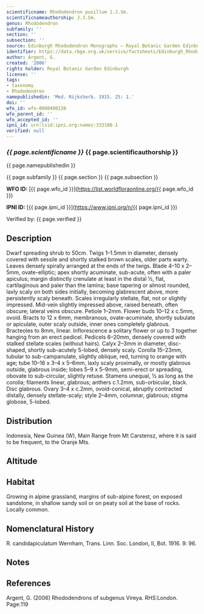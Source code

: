 ```yaml
---
scientificname: Rhododendron pusillum J.J.Sm.
scientificnameauthorship: J.J.Sm.
genus: Rhododendron
subfamily: ''
section: ''
subsection: ''
source: Edinburgh Rhododendron Monographs – Royal Botanic Garden Edinburgh
identifier: https://data.rbge.org.uk/service/factsheets/Edinburgh_Rhododendron_Monographs.xhtml
author: Argent, G.
created: '2006'
rights holder: Royal Botanic Garden Edinburgh
license: ''
tags:
- taxonomy
- Rhododendron
namepublishedin: 'Med. Rijksherb. 1915. 25: 1.'
doi: ''
wfo_id: wfo-0000400220
wfo_parent_id: ''
wfo_accepted_id: ''
ipni_id: urn:lsid:ipni.org:names:333188-1
verified: null
---
```

### _{{ page.scientificname }}_ {{ page.scientificauthorship }}
 {{ page.namepublishedin }}

{{ page.subfamily }} {{ page.section }} {{ page.subsection }}

**WFO ID:** [{{ page.wfo_id }}](https://list.worldfloraonline.org/{{ page.wfo_id }})

**IPNI ID:** [{{ page.ipni_id }}](https://www.ipni.org/n/{{ page.ipni_id }})

Verified by: {{ page.verified }}



## Description
Dwarf spreading shrub to 50cm. Twigs 1–1.5mm in diameter, densely covered with sessile and shortly stalked brown scales, older parts warty. Leaves densely spirally arranged at the ends of the twigs. Blade 4–10 x 2–5mm, ovate-elliptic; apex shortly acuminate, sub-acute, often with a paler apiculus; margin distinctly crenulate at least in the distal ½, flat, cartilaginous and paler than the lamina; base tapering or almost rounded, laxly scaly on both sides initially, becoming glabrescent above, more persistently scaly beneath. Scales irregularly stellate, flat, not or slightly impressed. Mid-vein slightly impressed above, raised beneath, often obscure; lateral veins obscure. Petiole 1–2mm. Flower buds 10–12 x c.5mm, ovoid. Bracts to 12 x 6mm, membranous, ovate-acuminate, shortly subulate or apiculate, outer scaly outside, inner ones completely glabrous. Bracteoles to 8mm, linear. Inflorescence a solitary flower or up to 3 together hanging from an erect pedicel. Pedicels 6–20mm, densely covered with stalked stellate scales (without hairs). Calyx 2–3mm in diameter, disc-shaped, shortly sub-acutely 5-lobed, densely scaly. Corolla 15–23mm, tubular to sub-campanulate, slightly oblique, red, turning to orange with age; tube 10–16 x 3–4 x 5–6mm, laxly scaly proximally, or mostly glabrous outside, glabrous inside; lobes 5–9 x 5–9mm, semi-erect or spreading, obovate to sub-circular, slightly retuse. Stamens unequal, ½ as long as the corolla; filaments linear, glabrous; anthers c.1.2mm, sub-orbicular, black. Disc glabrous. Ovary 3–4 x c.2mm, ovoid-conical, abruptly contracted distally, densely stellate-scaly; style 2–4mm, columnar, glabrous; stigma globose, 5-lobed.

## Distribution
Indonesia, New Guinea (W), Main Range from Mt Carstensz, where it is said to be frequent, to the Oranje Mts.

## Altitude


## Habitat
Growing in alpine grassland, margins of sub-alpine forest, on exposed sandstone, in shallow sandy soil or on peaty soil at the base of rocks. Locally common.

## Nomenclatural History
R. candidapiculatum Wernham, Trans. Linn. Soc. London, II, Bot. 1916. 9: 96.
                       
## Notes


## References

Argent, G. (2006) Rhododendrons of subgenus Vireya. RHS:London. Page:119
